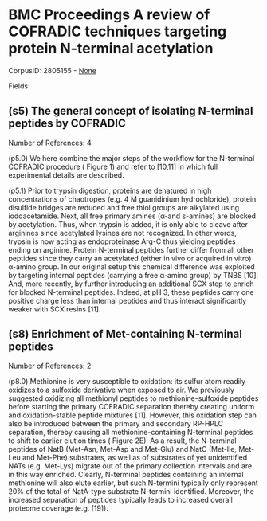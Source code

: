 # BMC Proceedings A review of COFRADIC techniques targeting protein N-terminal acetylation

CorpusID: 2805155 - [None](None)

Fields: 

## (s5) The general concept of isolating N-terminal peptides by COFRADIC
Number of References: 4

(p5.0) We here combine the major steps of the workflow for the N-terminal COFRADIC procedure ( Figure 1) and refer to [10,11] in which full experimental details are described.

(p5.1) Prior to trypsin digestion, proteins are denatured in high concentrations of chaotropes (e.g. 4 M guanidinium hydrochloride), protein disulfide bridges are reduced and free thiol groups are alkylated using iodoacetamide. Next, all free primary amines (α-and ε-amines) are blocked by acetylation. Thus, when trypsin is added, it is only able to cleave after arginines since acetylated lysines are not recognized. In other words, trypsin is now acting as endoproteinase Arg-C thus yielding peptides ending on arginine. Protein N-terminal peptides further differ from all other peptides since they carry an acetylated (either in vivo or acquired in vitro) α-amino group. In our original setup this chemical difference was exploited by targeting internal peptides (carrying a free α-amino group) by TNBS [10]. And, more recently, by further introducing an additional SCX step to enrich for blocked N-terminal peptides. Indeed, at pH 3, these peptides carry one positive charge less than internal peptides and thus interact significantly weaker with SCX resins [11].
## (s8) Enrichment of Met-containing N-terminal peptides
Number of References: 2

(p8.0) Methionine is very susceptible to oxidation: its sulfur atom readily oxidizes to a sulfoxide derivative when exposed to air. We previously suggested oxidizing all methionyl peptides to methionine-sulfoxide peptides before starting the primary COFRADIC separation thereby creating uniform and oxidation-stable peptide mixtures [11]. However, this oxidation step can also be introduced between the primary and secondary RP-HPLC separation, thereby causing all methionine-containing N-terminal peptides to shift to earlier elution times ( Figure 2E). As a result, the N-terminal peptides of NatB (Met-Asn, Met-Asp and Met-Glu) and NatC (Met-Ile, Met-Leu and Met-Phe) substrates, as well as of substrates of yet unidentified NATs (e.g. Met-Lys) migrate out of the primary collection intervals and are in this way enriched. Clearly, N-terminal peptides containing an internal methionine will also elute earlier, but such N-termini typically only represent 20% of the total of NatA-type substrate N-termini identified. Moreover, the increased separation of peptides typically leads to increased overall proteome coverage (e.g. [19]).
